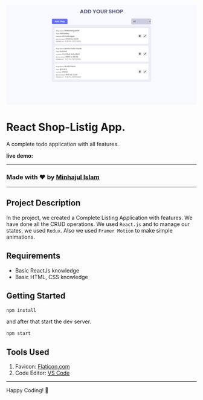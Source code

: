 ![React Shop-Listig App](./banner.png)

# React Shop-Listig App.

A complete todo application with all features.

**live demo: []()**

---

### Made with ❤️ by [Minhajul Islam](https://www.linkedin.com/in/md-minhajul-islam-a537601a6/)

---

## Project Description

In the project, we created a Complete Listing Application with features. We have done all the CRUD operations. We used `React.js` and to manage our states, we used `Redux`. Also we used `Framer Motion` to make simple animations.

## Requirements

- Basic ReactJs knowledge
- Basic HTML, CSS knowledge

## Getting Started

```shell
npm install
```

and after that start the dev server.

```shell
npm start
```

## Tools Used

1. Favicon: [Flaticon.com](https://www.flaticon.com/)
1. Code Editor: [VS Code](https://code.visualstudio.com/)

---

Happy Coding! 🚀

